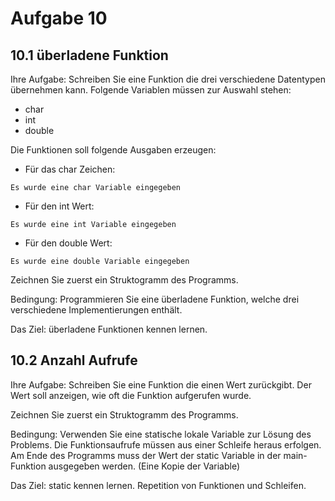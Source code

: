 # Aufgabe 10
## 10.1 überladene Funktion
Ihre Aufgabe: Schreiben Sie eine Funktion die drei verschiedene Datentypen übernehmen kann.
Folgende Variablen müssen zur Auswahl stehen:

* char
* int
* double

Die Funktionen soll folgende Ausgaben erzeugen:

* Für das char Zeichen:

`Es wurde eine char Variable eingegeben`

* Für den int Wert:

`Es wurde eine int Variable eingegeben`

* Für den double Wert:

`Es wurde eine double Variable eingegeben`

Zeichnen Sie zuerst ein Struktogramm des Programms.

Bedingung: Programmieren Sie eine überladene Funktion, welche drei verschiedene
Implementierungen enthält.

Das Ziel: überladene Funktionen kennen lernen.

## 10.2 Anzahl Aufrufe

Ihre Aufgabe: Schreiben Sie eine Funktion die einen Wert zurückgibt.
Der Wert soll anzeigen, wie oft die Funktion aufgerufen wurde.

Zeichnen Sie zuerst ein Struktogramm des Programms.

Bedingung: Verwenden Sie eine statische lokale Variable zur Lösung des Problems.
Die Funktionsaufrufe müssen aus einer Schleife heraus erfolgen. Am Ende des Programms
muss der Wert der static Variable in der main-Funktion ausgegeben werden.
(Eine Kopie der Variable)

Das Ziel: static kennen lernen. Repetition von Funktionen und Schleifen.